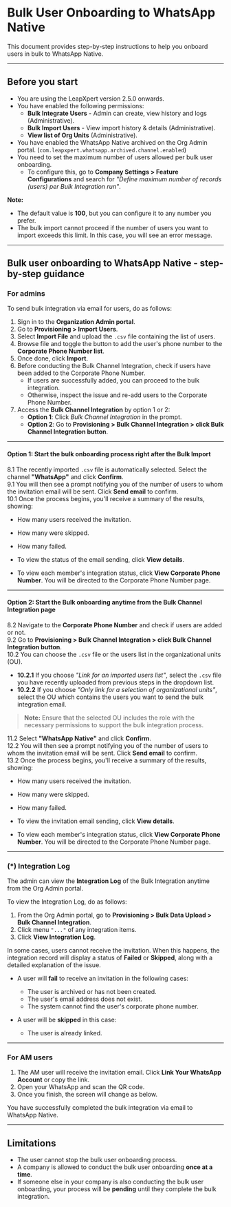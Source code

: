# Bulk User Onboarding to WhatsApp Native

This document provides step-by-step instructions to help you onboard users in bulk to WhatsApp Native.

---

## Before you start
- You are using the LeapXpert version 2.5.0 onwards.  
- You have enabled the following permissions:  
  - **Bulk Integrate Users** - Admin can create, view history and logs (Administrative).  
  - **Bulk Import Users** - View import history & details (Administrative).  
  - **View list of Org Units** (Administrative).  
- You have enabled the WhatsApp Native archived on the Org Admin portal. (`com.leapxpert.whatsapp.archived.channel.enabled`)  
- You need to set the maximum number of users allowed per bulk user onboarding.  
  - To configure this, go to **Company Settings > Feature Configurations** and search for *"Define maximum number of records (users) per Bulk Integration run"*.  

**Note:**  
- The default value is **100**, but you can configure it to any number you prefer.  
- The bulk import cannot proceed if the number of users you want to import exceeds this limit. In this case, you will see an error message.  

---

## Bulk user onboarding to WhatsApp Native - step-by-step guidance

### For admins
To send bulk integration via email for users, do as follows:

1. Sign in to the **Organization Admin portal**.  
2. Go to **Provisioning > Import Users**.  
3. Select **Import File** and upload the `.csv` file containing the list of users.  
4. Browse file and toggle the button to add the user's phone number to the **Corporate Phone Number list**.  
5. Once done, click **Import**.  
6. Before conducting the Bulk Channel Integration, check if users have been added to the Corporate Phone Number.  
   - If users are successfully added, you can proceed to the bulk integration.  
   - Otherwise, inspect the issue and re-add users to the Corporate Phone Number.  
7. Access the **Bulk Channel Integration** by option 1 or 2:  
   - **Option 1**: Click *Bulk Channel Integration* in the prompt.  
   - **Option 2**: Go to **Provisioning > Bulk Channel Integration > click Bulk Channel Integration button**.  

---

#### Option 1: Start the bulk onboarding process right after the Bulk Import
8.1 The recently imported `.csv` file is automatically selected. Select the channel **"WhatsApp"** and click **Confirm**.  
9.1 You will then see a prompt notifying you of the number of users to whom the invitation email will be sent. Click **Send email** to confirm.  
10.1 Once the process begins, you'll receive a summary of the results, showing:  
   - How many users received the invitation.  
   - How many were skipped.  
   - How many failed.  

- To view the status of the email sending, click **View details**.  
- To view each member's integration status, click **View Corporate Phone Number**. You will be directed to the Corporate Phone Number page.  

---

#### Option 2: Start the Bulk onboarding anytime from the Bulk Channel Integration page
8.2 Navigate to the **Corporate Phone Number** and check if users are added or not.  
9.2 Go to **Provisioning > Bulk Channel Integration > click Bulk Channel Integration button**.  
10.2 You can choose the `.csv` file or the users list in the organizational units (OU).  
   - **10.2.1** If you choose *"Link for an imported users list"*, select the `.csv` file you have recently uploaded from previous steps in the dropdown list.  
   - **10.2.2** If you choose *"Only link for a selection of organizational units"*, select the OU which contains the users you want to send the bulk integration email.  

  > **Note:** Ensure that the selected OU includes the role with the necessary permissions to support the bulk integration process.  

11.2 Select **"WhatsApp Native"** and click **Confirm**.  
12.2 You will then see a prompt notifying you of the number of users to whom the invitation email will be sent. Click **Send email** to confirm.  
13.2 Once the process begins, you'll receive a summary of the results, showing:  
   - How many users received the invitation.  
   - How many were skipped.  
   - How many failed.  

- To view the invitation email sending, click **View details**.  
- To view each member's integration status, click **View Corporate Phone Number**. You will be directed to the Corporate Phone Number page.  

---

### (*) Integration Log
The admin can view the **Integration Log** of the Bulk Integration anytime from the Org Admin portal.  

To view the Integration Log, do as follows:  
1. From the Org Admin portal, go to **Provisioning > Bulk Data Upload > Bulk Channel Integration**.  
2. Click menu `"..."` of any integration items.  
3. Click **View Integration Log**.  

In some cases, users cannot receive the invitation. When this happens, the integration record will display a status of **Failed** or **Skipped**, along with a detailed explanation of the issue.  

- A user will **fail** to receive an invitation in the following cases:  
  - The user is archived or has not been created.  
  - The user's email address does not exist.  
  - The system cannot find the user's corporate phone number.  

- A user will be **skipped** in this case:  
  - The user is already linked.  

---

### For AM users
1. The AM user will receive the invitation email. Click **Link Your WhatsApp Account** or copy the link.  
2. Open your WhatsApp and scan the QR code.  
3. Once you finish, the screen will change as below.  

You have successfully completed the bulk integration via email to WhatsApp Native.  

---

## Limitations
- The user cannot stop the bulk user onboarding process.  
- A company is allowed to conduct the bulk user onboarding **once at a time**.  
- If someone else in your company is also conducting the bulk user onboarding, your process will be **pending** until they complete the bulk integration.  
